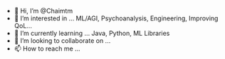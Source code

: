 - 👋 Hi, I’m @Chaimtm
- 👀 I’m interested in ... ML/AGI, Psychoanalysis, Engineering, Improving QoL...
- 🌱 I’m currently learning ... Java, Python, ML Libraries
- 💞️ I’m looking to collaborate on ... 
- 📫 How to reach me ...

<!---
Chaimtm/Chaimtm is a ✨ special ✨ repository because its `README.md` (this file) appears on your GitHub profile.
You can click the Preview link to take a look at your changes.
--->
